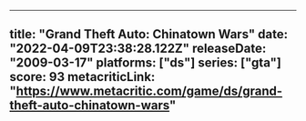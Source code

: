 
---
title: "Grand Theft Auto: Chinatown Wars"
date: "2022-04-09T23:38:28.122Z"
releaseDate: "2009-03-17"
platforms: ["ds"]
series: ["gta"]
score: 93
metacriticLink: "https://www.metacritic.com/game/ds/grand-theft-auto-chinatown-wars"
---
